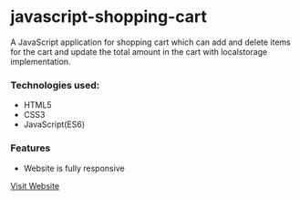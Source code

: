 # javascript-shopping-cart


A JavaScript application for shopping cart which can add and delete items for the cart and update the total amount in the cart with localstorage implementation.

### Technologies used:
- HTML5
- CSS3
- JavaScript(ES6)

### Features
- Website is fully responsive

[Visit Website](https://kumarishwetha.com/shopping-cart/)
